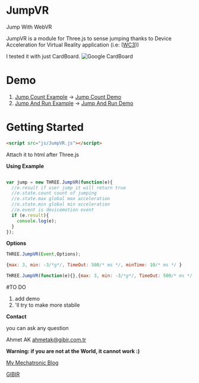 # JumpVR
Jump With WebVR

JumpVR is a module for Three.js to sense jumping thanks to Device Acceleration for Virtual Reality application (i.e: ([WC3]))

I tested it with just CardBoard.
![Google CardBoard](https://developers.google.com/cardboard/images/one-cardboard.png)

# Demo
1. [Jump Count Example] -> [Jump Count Demo]
2. [Jump And Run Example] -> [Jump And Run Demo]

# Getting Started

```html
<script src="js/JumpVR.js"></script>
```
Attach it to html after Three.js

**Using Example**
```js

var jump = new THREE.JumpVR(function(e){
  //e.result if user jump it will return true
  //e.state.count count of jumping
  //e.state.max global max acceleration
  //e.state.min global min acceleration
  //e.event is devicemotion event
  if (e.result){
    console.log(e);
  }
});

```

**Options**

```js
THREE.JumpVR(Event,Options);
```

```js
{max: 3, min: -3/*g*/, TimeOut: 500/* ms */, minTime: 10/* ms */ }
```

```js
THREE.JumpVR(function(e){},{max: 3, min: -3/*g*/, TimeOut: 500/* ms */, minTime: 10/* ms */ });
```

#TO DO
1. add demo
2. 'll try to make more stabile

**Contact**</p>
you can ask any question</p>
Ahmet AK
ahmetak@gibir.com.tr

**Warning: if you are not at the World, it cannot work :)**

[My Mechatronic Blog]</p>
[GIBIR]

[Jump Count Example]: <https://github.com/akahmet/JumpVR/tree/master/Example/Jump-Count> 
[Jump Count Demo]: <https://cdn.rawgit.com/akahmet/JumpVR/master/Example/Jump-Count/index.html> 

[Jump And Run Example]: <https://github.com/akahmet/JumpVR/tree/master/Example/JumpnRUN> 
[Jump And Run Demo]: <https://cdn.rawgit.com/akahmet/JumpVR/master/Example/JumpnRUN/index.html> 


[WC3]: <http://www.w3.org/TR/orientation-event/>
[GIBIR]: <http://gibir.com.tr>
[My Mechatronic Blog]: <http://blog.mechatronian.com>
